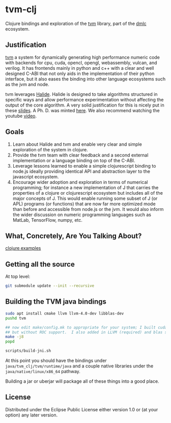 # tvm-clj

Clojure bindings and exploration of the [tvm](https://github.com/dmlc/tvm) library, part of the [dmlc](https://github.com/dmlc) ecosystem.


## Justification

[tvm](https://github.com/dmlc/tvm) a system for dynamically generating high performance numeric code with backends for cpu, cuda, opencl, opengl, webassembly, vulcan, and verilog.  It has frontends mainly in python and c++ with a clear and well designed C-ABI that not only aids in the implementation of their python interface, but it also eases the binding into other language ecosystems such as the jvm and node.

tvm leverages [Halide](http://halide-lang.org).  Halide is designed to take algorithms structured in specific ways and allow performance experimentation without affecting the output of the core algorithm.  A very solid justification for this is nicely put in these [slides](http://stellar.mit.edu/S/course/6/sp15/6.815/courseMaterial/topics/topic2/lectureNotes/14_Halide_print/14_Halide_print.pdf).  A Ph. D. was minted [here](http://people.csail.mit.edu/jrk/jrkthesis.pdf).  We also recommend watching the youtube [video](https://youtu.be/3uiEyEKji0M).


## Goals 

1.  Learn about Halide and tvm and enable very clear and simple exploration of the system in clojure.
1.  Provide the tvm team with clear feedback and a second external implementation or a language binding on top of the C-ABI.
1.  Leverage lessons learned to enable a simple clojurescript binding to node.js ideally providing identical API and abstraction layer to the javascript ecosystem.
1.  Encourage wider adoption and exploration in terms of numerical programming; for instance a new implementation of J that carries the properties of a clojure or clojurescript ecosystem but includes all of the major concepts of J.  This would enable running some subset of J (or APL) programs (or functions) that are now far more optimized mode than before and accessible from node.js or the jvm.  It would also inform the wider discussion on numeric programming languages such as MatLab, TensorFlow, numpy, etc.


## What, Concretely, Are You Talking About?


[clojure examples](test/tvm_clj/api_test.clj)


## Getting all the source

At top level:
```bash
git submodule update --init --recursive
```

## Building the TVM java bindings

```bash
sudo apt install cmake llvm llvm-4.0-dev libblas-dev
pushd tvm

## now edit make/config.mk to appropriate for your system; I built cuda and opencl with cublas support
## but without ROC support.  I also added in LLVM (required) and blas support.
make -j8
popd

scripts/build-jni.sh
```


At this point you should have the bindings under `java/tvm_clj/tvm/runtime/java` and a couple native libraries
under the `java/native/linux/x86_64` pathway.

Building a jar or uberjar will package all of these things into a good place.


## License


Distributed under the Eclipse Public License either version 1.0 or (at
your option) any later version.
